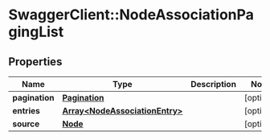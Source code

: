 # SwaggerClient::NodeAssociationPagingList

## Properties
Name | Type | Description | Notes
------------ | ------------- | ------------- | -------------
**pagination** | [**Pagination**](Pagination.md) |  | [optional] 
**entries** | [**Array&lt;NodeAssociationEntry&gt;**](NodeAssociationEntry.md) |  | [optional] 
**source** | [**Node**](Node.md) |  | [optional] 


